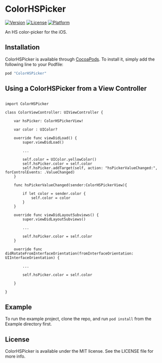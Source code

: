 # ColorHSPicker

[![Version](https://img.shields.io/cocoapods/v/ColorHSPicker.svg?style=flat)](http://cocoapods.org/pods/ColorHSPicker)
[![License](https://img.shields.io/cocoapods/l/ColorHSPicker.svg?style=flat)](http://cocoapods.org/pods/ColorHSPicker)
[![Platform](https://img.shields.io/cocoapods/p/ColorHSPicker.svg?style=flat)](http://cocoapods.org/pods/ColorHSPicker)

An HS color-picker for the iOS.

## Installation

ColorHSPicker is available through [CocoaPods](http://cocoapods.org). To install
it, simply add the following line to your Podfile:

```ruby
pod "ColorHSPicker"
```

## Using a ColorHSPicker from a View Controller
```objc

import ColorHSPicker

class ColorViewController: UIViewController {

    var hsPicker: ColorHSPickerView!
    
    var color : UIColor?

    override func viewDidLoad() {
        super.viewDidLoad()
        
        ...
        
        self.color = UIColor.yellowColor()
        self.hsPicker.color = self.color
        self.hsPicker.addTarget(self, action: "hsPickerValueChanged:", forControlEvents: .ValueChanged)
    }
    
    func hsPickerValueChanged(sender:ColorHSPickerView){
        
        if let color = sender.color {
            self.color = color
        }
    }
    
    override func viewDidLayoutSubviews() {
        super.viewDidLayoutSubviews()
        
        ...
        
        self.hsPicker.color = self.color
    }
    
    override func didRotateFromInterfaceOrientation(fromInterfaceOrientation: UIInterfaceOrientation) {
      
        ...
    
        self.hsPicker.color = self.color
        
    }

}

```


## Example

To run the example project, clone the repo, and run `pod install` from the Example directory first.

## License

ColorHSPicker is available under the MIT license. See the LICENSE file for more info.
